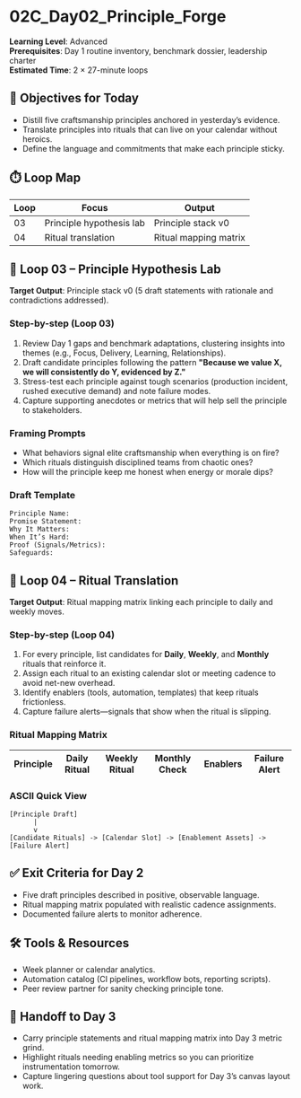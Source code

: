 # 02C_Day02_Principle_Forge

**Learning Level**: Advanced  
**Prerequisites**: Day 1 routine inventory, benchmark dossier, leadership charter  
**Estimated Time**: 2 × 27-minute loops

## 🎯 Objectives for Today

- Distill five craftsmanship principles anchored in yesterday’s evidence.
- Translate principles into rituals that can live on your calendar without heroics.
- Define the language and commitments that make each principle sticky.

## ⏱️ Loop Map

| Loop | Focus | Output |
| --- | --- | --- |
| 03 | Principle hypothesis lab | Principle stack v0 |
| 04 | Ritual translation | Ritual mapping matrix |

## 🧪 Loop 03 – Principle Hypothesis Lab

**Target Output**: Principle stack v0 (5 draft statements with rationale and contradictions addressed).

### Step-by-step (Loop 03)

1. Review Day 1 gaps and benchmark adaptations, clustering insights into themes (e.g., Focus, Delivery, Learning, Relationships).
2. Draft candidate principles following the pattern **"Because we value X, we will consistently do Y, evidenced by Z."**
3. Stress-test each principle against tough scenarios (production incident, rushed executive demand) and note failure modes.
4. Capture supporting anecdotes or metrics that will help sell the principle to stakeholders.

### Framing Prompts

- What behaviors signal elite craftsmanship when everything is on fire?
- Which rituals distinguish disciplined teams from chaotic ones?
- How will the principle keep me honest when energy or morale dips?

### Draft Template

```text
Principle Name:
Promise Statement:
Why It Matters:
When It’s Hard:
Proof (Signals/Metrics):
Safeguards:
```

## 🔁 Loop 04 – Ritual Translation

**Target Output**: Ritual mapping matrix linking each principle to daily and weekly moves.

### Step-by-step (Loop 04)

1. For every principle, list candidates for **Daily**, **Weekly**, and **Monthly** rituals that reinforce it.
2. Assign each ritual to an existing calendar slot or meeting cadence to avoid net-new overhead.
3. Identify enablers (tools, automation, templates) that keep rituals frictionless.
4. Capture failure alerts—signals that show when the ritual is slipping.

### Ritual Mapping Matrix

| Principle | Daily Ritual | Weekly Ritual | Monthly Check | Enablers | Failure Alert |
| --- | --- | --- | --- | --- | --- |

### ASCII Quick View

```text
[Principle Draft]
      |
      v
[Candidate Rituals] -> [Calendar Slot] -> [Enablement Assets] -> [Failure Alert]
```

## ✅ Exit Criteria for Day 2

- Five draft principles described in positive, observable language.
- Ritual mapping matrix populated with realistic cadence assignments.
- Documented failure alerts to monitor adherence.

## 🛠️ Tools & Resources

- Week planner or calendar analytics.
- Automation catalog (CI pipelines, workflow bots, reporting scripts).
- Peer review partner for sanity checking principle tone.

## 🔄 Handoff to Day 3

- Carry principle statements and ritual mapping matrix into Day 3 metric grind.
- Highlight rituals needing enabling metrics so you can prioritize instrumentation tomorrow.
- Capture lingering questions about tool support for Day 3’s canvas layout work.
